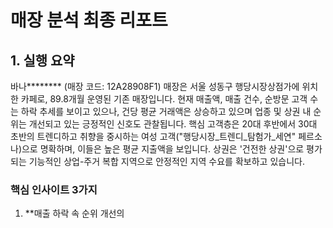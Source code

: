 # 매장 분석 최종 리포트

## 1. 실행 요약

바나******** (매장 코드: 12A28908F1) 매장은 서울 성동구 행당시장상점가에 위치한 카페로, 89.8개월 운영된 기존 매장입니다. 현재 매출액, 매출 건수, 순방문 고객 수는 하락 추세를 보이고 있으나, 건당 평균 거래액은 상승하고 있으며 업종 및 상권 내 순위는 개선되고 있는 긍정적인 신호도 관찰됩니다. 핵심 고객층은 20대 후반에서 30대 초반의 트렌디하고 취향을 중시하는 여성 고객("행당시장_트렌디_탐험가_세연" 페르소나)으로 명확하며, 이들은 높은 평균 지출액을 보입니다. 상권은 '건전한 상권'으로 평가되는 기능적인 상업-주거 복합 지역으로 안정적인 지역 수요를 확보하고 있습니다.

### 핵심 인사이트 3가지

1.  **매출 하락 속 순위 개선의